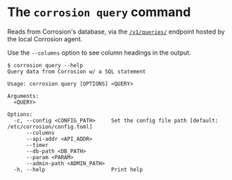 # The `corrosion query` command

Reads from Corrosion's database, via the [`/v1/queries/`](../api/queries.md) endpoint hosted by the local Corrosion agent. 

Use the `--columns` option to see column headings in the output.

```
$ corrosion query --help
Query data from Corrosion w/ a SQL statement

Usage: corrosion query [OPTIONS] <QUERY>

Arguments:
  <QUERY>  

Options:
  -c, --config <CONFIG_PATH>     Set the config file path [default: /etc/corrosion/config.toml]
      --columns                  
      --api-addr <API_ADDR>      
      --timer                    
      --db-path <DB_PATH>        
      --param <PARAM>            
      --admin-path <ADMIN_PATH>  
  -h, --help                     Print help
```
